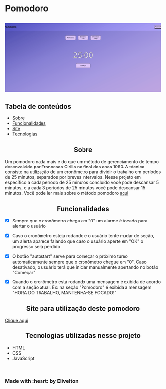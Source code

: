 <h1>Pomodoro</h1>

<h2>
    <img src="imagens/pomodoro.gif" alt="Pomodoro em uso">
</h2>


<h2>Tabela de conteúdos</h2>

<ul>
	<li><a href="#sobre">Sobre</a></li>
    <li><a href="#funcionalidades">Funcionalidades</a></li>
    <li><a href="#site">Site</a></li>
    <li><a href="#tecnologias">Tecnologias</a></li>
</ul>

<h2 align="center" id="sobre">Sobre</h2>

<p>Um pomodoro nada mais é do que um método de gerenciamento de tempo desenvolvido por Francesco Cirillo no final dos anos 1980. 
A técnica consiste na utilização de um cronômetro para dividir o trabalho em períodos de 25 minutos, separados por breves intervalos.
Nesse projeto em específico a cada período de 25 minutos concluído você pode descansar 5 minutos, e a cada 3 períodos de 25 minutos você pode descansar 15 minutos.
Você pode ler mais sobre o método pomodoro <a href="https://www.napratica.org.br/pomodoro/" target="_blank">aqui</a></p>



<h2 align="center" id="funcionalidades">Funcionalidades</h2>

- [x] Sempre que o cronômetro chega em "0" um alarme é tocado para alertar o usuário
  <br>


- [x] Caso o cronômetro esteja rodando e o usuário tente mudar de seção, um alerta aparece falando que caso o usuário aperte em "OK" o progresso será perdido
  <br>

- [x] O botão "autostart" serve para começar o próximo turno automaticamente sempre que o cronômetro chegue em "0". Caso desativado, o usuário terá que iniciar manualmente apertando no botão "Começar"
  <br>

- [x] Quando o cronômetro está rodando uma mensagem é exibida de acordo com a seção atual. Ex: na seção "Pomodoro" é exibida a mensagem "HORA DO TRABALHO, MANTENHA-SE FOCADO!"


<h2 align="center" id="site">Site para utilização deste pomodoro</h2> 

<a href="https://trusting-ardinghelli-1a7afd.netlify.app/" target="_blank">Clique aqui</a>

<h2 align="center" id="tecnologias">Tecnologias utilizadas nesse projeto</h2>
<ul>
  <li>HTML</li>
  <li>CSS</li>
  <li>JavaScript</li>
</ul>

<br>

<h3>Made with :heart: by Elivelton</h3>
